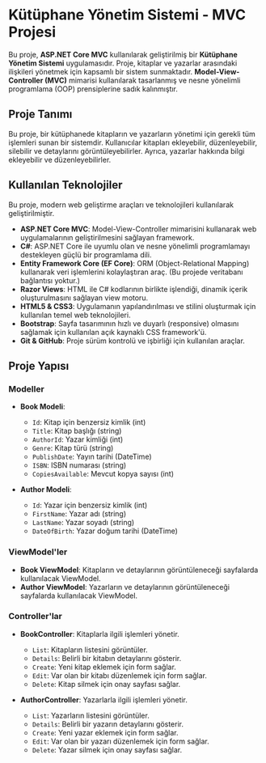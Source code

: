 # Kütüphane Yönetim Sistemi - MVC Projesi

Bu proje, **ASP.NET Core MVC** kullanılarak geliştirilmiş bir **Kütüphane Yönetim Sistemi** uygulamasıdır. Proje, kitaplar ve yazarlar arasındaki ilişkileri yönetmek için kapsamlı bir sistem sunmaktadır. **Model-View-Controller (MVC)** mimarisi kullanılarak tasarlanmış ve nesne yönelimli programlama (OOP) prensiplerine sadık kalınmıştır.

## Proje Tanımı

Bu proje, bir kütüphanede kitapların ve yazarların yönetimi için gerekli tüm işlemleri sunan bir sistemdir. Kullanıcılar kitapları ekleyebilir, düzenleyebilir, silebilir ve detaylarını görüntüleyebilirler. Ayrıca, yazarlar hakkında bilgi ekleyebilir ve düzenleyebilirler.

## Kullanılan Teknolojiler

Bu proje, modern web geliştirme araçları ve teknolojileri kullanılarak geliştirilmiştir.

- **ASP.NET Core MVC**: Model-View-Controller mimarisini kullanarak web uygulamalarının geliştirilmesini sağlayan framework.
- **C#**: ASP.NET Core ile uyumlu olan ve nesne yönelimli programlamayı destekleyen güçlü bir programlama dili.
- **Entity Framework Core (EF Core)**: ORM (Object-Relational Mapping) kullanarak veri işlemlerini kolaylaştıran araç. (Bu projede veritabanı bağlantısı yoktur.)
- **Razor Views**: HTML ile C# kodlarının birlikte işlendiği, dinamik içerik oluşturulmasını sağlayan view motoru.
- **HTML5 & CSS3**: Uygulamanın yapılandırılması ve stilini oluşturmak için kullanılan temel web teknolojileri.
- **Bootstrap**: Sayfa tasarımının hızlı ve duyarlı (responsive) olmasını sağlamak için kullanılan açık kaynaklı CSS framework'ü.
- **Git & GitHub**: Proje sürüm kontrolü ve işbirliği için kullanılan araçlar.

## Proje Yapısı

### Modeller

- **Book Modeli**:
  - `Id`: Kitap için benzersiz kimlik (int)
  - `Title`: Kitap başlığı (string)
  - `AuthorId`: Yazar kimliği (int)
  - `Genre`: Kitap türü (string)
  - `PublishDate`: Yayın tarihi (DateTime)
  - `ISBN`: ISBN numarası (string)
  - `CopiesAvailable`: Mevcut kopya sayısı (int)

- **Author Modeli**:
  - `Id`: Yazar için benzersiz kimlik (int)
  - `FirstName`: Yazar adı (string)
  - `LastName`: Yazar soyadı (string)
  - `DateOfBirth`: Yazar doğum tarihi (DateTime)

### ViewModel'ler

- **Book ViewModel**: Kitapların ve detaylarının görüntüleneceği sayfalarda kullanılacak ViewModel.
- **Author ViewModel**: Yazarların ve detaylarının görüntüleneceği sayfalarda kullanılacak ViewModel.

### Controller'lar

- **BookController**: Kitaplarla ilgili işlemleri yönetir.
  - `List`: Kitapların listesini görüntüler.
  - `Details`: Belirli bir kitabın detaylarını gösterir.
  - `Create`: Yeni kitap eklemek için form sağlar.
  - `Edit`: Var olan bir kitabı düzenlemek için form sağlar.
  - `Delete`: Kitap silmek için onay sayfası sağlar.

- **AuthorController**: Yazarlarla ilgili işlemleri yönetir.
  - `List`: Yazarların listesini görüntüler.
  - `Details`: Belirli bir yazarın detaylarını gösterir.
  - `Create`: Yeni yazar eklemek için form sağlar.
  - `Edit`: Var olan bir yazarı düzenlemek için form sağlar.
  - `Delete`: Yazar silmek için onay sayfası sağlar.


